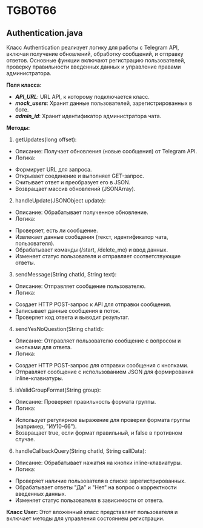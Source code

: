 # TGBOT66

## Authentication.java

Класс Authentication реализует логику для работы с Telegram API, включая получение обновлений, обработку сообщений, и отправку ответов. Основные функции включают регистрацию пользователей, проверку правильности введенных данных и управление правами администратора.

**Поля класса:**
* ***API_URL***: URL API, к которому подключается класс.
* ***mock_users***: Хранит данные пользователей, зарегистрированных в боте.
* ***admin_id***: Хранит идентификатор администратора чата.

**Методы:**
1. getUpdates(long offset):

* Описание: Получает обновления (новые сообщения) от Telegram API.
* Логика:
- Формирует URL для запроса.
- Открывает соединение и выполняет GET-запрос.
- Считывает ответ и преобразует его в JSON.
- Возвращает массив обновлений (JSONArray).

2. handleUpdate(JSONObject update):

* Описание: Обрабатывает полученное обновление.
* Логика:
- Проверяет, есть ли сообщение.
- Извлекает данные сообщения (текст, идентификатор чата, пользователя).
- Обрабатывает команды (/start, /delete_me) и ввод данных.
- Изменяет статус пользователя и отправляет соответствующие ответы.

3. sendMessage(String chatId, String text):

* Описание: Отправляет сообщение пользователю.
* Логика:
- Создает HTTP POST-запрос к API для отправки сообщения.
- Записывает данные сообщения в поток.
- Проверяет код ответа и выводит результат.

4. sendYesNoQuestion(String chatId):

* Описание: Отправляет пользователю сообщение с вопросом и кнопками для ответа.
* Логика:
- Создает HTTP POST-запрос для отправки сообщения с кнопками.
- Отправляет сообщение с использованием JSON для формирования inline-клавиатуры.

5. isValidGroupFormat(String group):

* Описание: Проверяет правильность формата группы.
* Логика:
- Использует регулярное выражение для проверки формата группы (например, "ИУ10-66").
- Возвращает true, если формат правильный, и false в противном случае.

6. handleCallbackQuery(String chatId, String callData):

* Описание: Обрабатывает нажатия на кнопки inline-клавиатуры.
* Логика:
- Проверяет наличие пользователя в списке зарегистрированных.
- Обрабатывает ответы "Да" и "Нет" на вопрос о корректности введенных данных.
- Изменяет статус пользователя в зависимости от ответа.

**Класс User:** Этот вложенный класс представляет пользователя и включает методы для управления состоянием регистрации.

